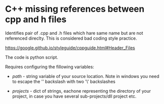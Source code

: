 # C++ missing references between cpp and h files

Identifies pair of .cpp and .h files which hare same name but are not referenced direclty. 
This is considered bad coding style practice.

https://google.github.io/styleguide/cppguide.html#Header_Files

The code is python script.

Requires configuring the fillowing variables:

* _path_ - string variable of your source location. Note in windows you need to escape the '\' backslash with two '\\' backslashes

* _projects_ - dict of strings, eachone representing the directory of your project, in case you have several sub-projects/dll project etc.

